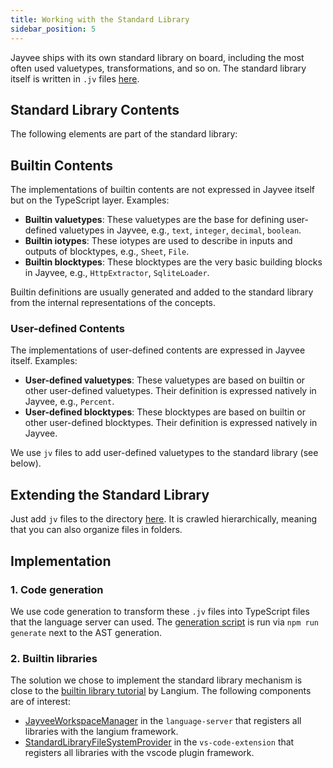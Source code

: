 ```yaml
---
title: Working with the Standard Library
sidebar_position: 5
---
```


Jayvee ships with its own standard library on board, including the most often used valuetypes, transformations, and so on.
The standard library itself is written in `.jv` files [here](https://github.com/jvalue/jayvee/tree/main/libs/language-server/src/stdlib/).

## Standard Library Contents 

The following elements are part of the standard library:

## Builtin Contents
The implementations of builtin contents are not expressed in Jayvee itself but on the TypeScript layer. Examples:
- **Builtin valuetypes**: These valuetypes are the base for defining user-defined valuetypes in Jayvee, e.g., `text`, `integer`, `decimal`, `boolean`.
- **Builtin iotypes**: These iotypes are used to describe in inputs and outputs of blocktypes, e.g., `Sheet`, `File`.
- **Builtin blocktypes**: These blocktypes are the very basic building blocks in Jayvee, e.g., `HttpExtractor`, `SqliteLoader`.

Builtin definitions are usually generated and added to the standard library from the internal representations of the concepts.

### User-defined Contents
The implementations of user-defined contents are expressed in Jayvee itself. Examples:
- **User-defined valuetypes**: These valuetypes are based on builtin or other user-defined valuetypes. Their definition is expressed natively in Jayvee, e.g., `Percent`.
- **User-defined blocktypes**: These blocktypes are based on builtin or other user-defined blocktypes. Their definition is expressed natively in Jayvee.

We use `jv` files to add user-defined valuetypes to the standard library (see below).


## Extending the Standard Library

Just add `jv` files to the directory [here](https://github.com/jvalue/jayvee/tree/main/libs/language-server/src/stdlib/). It is crawled hierarchically, meaning that you can also organize files in folders.

## Implementation

### 1. Code generation

We use code generation to transform these `.jv` files into TypeScript files that the language server can used. The [generation script](https://github.com/jvalue/jayvee/tree/main/tools/scripts/language-server/generate-stdlib.mjs) is run via `npm run generate` next to the AST generation.

### 2. Builtin libraries

The solution we chose to implement the standard library mechanism is close to the [builtin library tutorial](https://langium.org/guides/builtin-library/) by Langium. The following components are of interest:
- [JayveeWorkspaceManager](https://github.com/jvalue/jayvee/tree/main/libs/language-server/src/lib/builtin-library/jayvee-workspace-manager.ts) in the `language-server` that registers all libraries with the langium framework.
- [StandardLibraryFileSystemProvider](https://github.com/jvalue/jayvee/tree/main/apps/vs-code-extension/src/standard-library-file-system-provider.ts) in the `vs-code-extension` that registers all libraries with the vscode plugin framework.